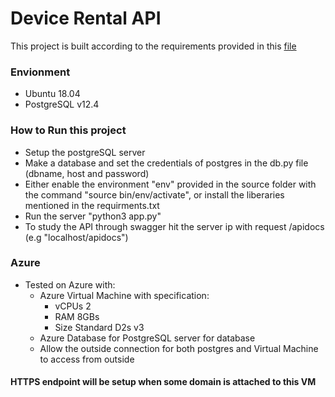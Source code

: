 # Device Rental API

This project is built according to the requirements provided in this [file](api-details.txt)

### Envionment
* Ubuntu 18.04
* PostgreSQL v12.4


### How to Run this project
* Setup the postgreSQL server
* Make a database and set the credentials of postgres in the db.py file (dbname, host and password)
* Either enable the environment "env" provided in the source folder with the command "source bin/env/activate", or install the liberaries mentioned in the requirments.txt
* Run the server "python3 app.py"
* To study the API through swagger hit the server ip with request /apidocs (e.g "localhost/apidocs") 


### Azure

* Tested on Azure with:
    *   Azure Virtual Machine with specification:
        -   vCPUs 2
        -   RAM 8GBs
        -   Size Standard D2s v3
    *   Azure Database for PostgreSQL server for database
    *   Allow the outside connection for both postgres and Virtual Machine to access from outside

#### HTTPS endpoint will be setup when some domain is attached to this VM

